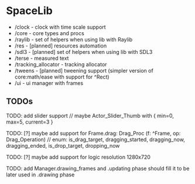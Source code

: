# SpaceLib

* /clock                - clock with time scale support
* /core                 - core types and procs
* /raylib               - set of helpers when using lib with Raylib
* /res                  - [planned] resources automation
* /sdl3                 - [planned] set of helpers when using lib with SDL3
* /terse                - measured text
* /tracking_allocator   - tracking allocator
* /tweens               - [planned] tweening support (simpler version of core:math/ease with support for ^Rect)
* /ui                   - ui manager with frames

## TODOs

TODO: add slider support // maybe Actor_Slider_Thumb with { min=0, max=5, current=3 }

TODO: [?] maybe add support for Frame.drag: Drag_Proc (f: ^Frame, op: Drag_Operation) // enum: is_drag_target, dragging_started, dragging_now, dragging_ended, is_drop_target, dropping_now

TODO: [?] maybe add support for logic resolution 1280x720

TODO: add Manager.drawing_frames and .updating phase should fill it to be later used in .drawing phase
